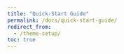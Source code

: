 ```yaml
---
title: "Quick-Start Guide"
permalink: /docs/quick-start-guide/
redirect_from:
  - /theme-setup/
toc: true
---
```


